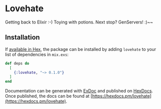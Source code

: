 # Lovehate

Getting back to Elixir :-) Toying with potions. Next stop? GenServers! :)~~

## Installation

If [available in Hex](https://hex.pm/docs/publish), the package can be installed
by adding `lovehate` to your list of dependencies in `mix.exs`:

```elixir
def deps do
  [
    {:lovehate, "~> 0.1.0"}
  ]
end
```

Documentation can be generated with [ExDoc](https://github.com/elixir-lang/ex_doc)
and published on [HexDocs](https://hexdocs.pm). Once published, the docs can
be found at [https://hexdocs.pm/lovehate](https://hexdocs.pm/lovehate).
